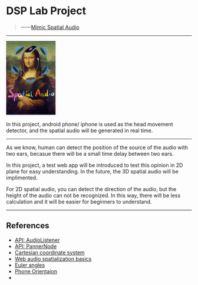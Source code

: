 # DSP Lab Project

> ——[Mimic Spatial Audio](https://bingcheng.openmc.cn)

---

<img src="./img/img1.png" alt="img1" style="zoom: 50%;" />

In this project, android phone/ iphone is used as the head movement detector, and the spatial audio will be generated in real time.

---

As we know, human can detect the position of the source of the audio with two ears, becasue there will be a small time delay between two ears.

In this project, a test web app will be introduced to test this opinion in 2D plane for easy understanding. In the future, the 3D spatial audio will be implimented.

For 2D spatial audio, you can detect the direction of the audio, but the height of the audio can not be recognized. In this way, there will be less calculation and it will be easier for beginners to understand.

---

## References

- [API: AudioListener](https://developer.mozilla.org/zh-CN/docs/Web/API/AudioListener)
- [API: PannerNode](https://developer.mozilla.org/en-US/docs/Web/API/PannerNode)
- [Cartesian coordinate system](https://en.wikipedia.org/wiki/Cartesian_coordinate_system)
- [Web audio spatialization basics](https://developer.mozilla.org/en-US/docs/Web/API/Web_Audio_API/Web_audio_spatialization_basics)
- [Euler angles](https://en.wikipedia.org/wiki/Euler_angles)
- [Phone Orientaion](https://www.w3.org/TR/orientation-event/#description)
- 